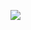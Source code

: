 [<img src="https://react-projects.netlify.app/static/df1b6184c0b85392bdd1a4a5a6f6e810/6846f/ScreenShot2020-10-01at12.36.21PM.webp">](https://demo-menu-project.netlify.app/)
